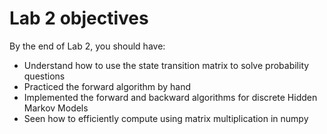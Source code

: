 # Lab 2 objectives

By the end of Lab 2, you should have:
- Understand how to use the state transition matrix to solve probability questions
- Practiced the forward algorithm by hand
- Implemented the forward and backward algorithms for discrete Hidden Markov Models
- Seen how to efficiently compute using matrix multiplication in numpy
